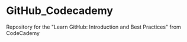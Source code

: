 # GitHub_Codecademy
Repository for the "Learn GitHub: Introduction and Best Practices" from CodeCademy
